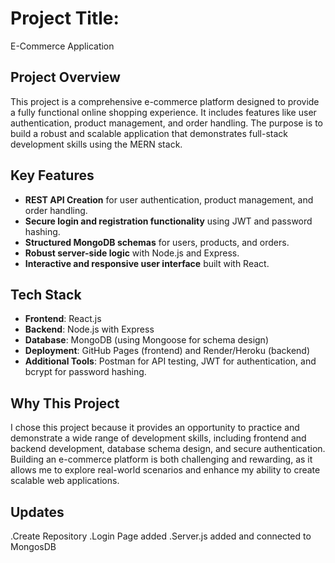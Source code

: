 # Project Title: 
E-Commerce Application 

## Project Overview
This project is a comprehensive e-commerce platform designed to provide a fully functional online shopping experience. It includes features like user authentication, product management, and order handling. The purpose is to build a robust and scalable application that demonstrates full-stack development skills using the MERN stack.

## Key Features
- **REST API Creation** for user authentication, product management, and order handling.
- **Secure login and registration functionality** using JWT and password hashing.
- **Structured MongoDB schemas** for users, products, and orders.
- **Robust server-side logic** with Node.js and Express.
- **Interactive and responsive user interface** built with React.

## Tech Stack
- **Frontend**: React.js
- **Backend**: Node.js with Express
- **Database**: MongoDB (using Mongoose for schema design)
- **Deployment**: GitHub Pages (frontend) and Render/Heroku (backend)
- **Additional Tools**: Postman for API testing, JWT for authentication, and bcrypt for password hashing.

## Why This Project
I chose this project because it provides an opportunity to practice and demonstrate a wide range of development skills, including frontend and backend development, database schema design, and secure authentication. Building an e-commerce platform is both challenging and rewarding, as it allows me to explore real-world scenarios and enhance my ability to create scalable web applications.

## Updates

.Create Repository
.Login Page added
.Server.js added and connected to MongosDB 
